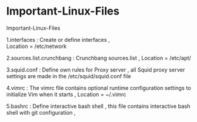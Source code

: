 # Important-Linux-Files
Important-Linux-Files

1.interfaces :
    Create or define interfaces ,    
    Location = /etc/network
    
2.sources.list.crunchbang :
    Crunchbang sources.list ,
    Location = /etc/apt/
    
3.squid.conf :
    Define own rules for Proxy server , all Squid proxy server settings are made in the /etc/squid/squid.conf file
    
    
4.vimrc :
   The vimrc file contains optional runtime configuration settings to initialize Vim when it starts ,
    Location = ~/.vimrc
    
5.bashrc :
    Define interactive bash shell , this file contains interactive bash shell with git configuration ,
